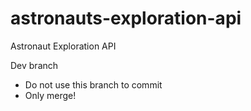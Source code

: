 # astronauts-exploration-api
Astronaut Exploration API

Dev branch
- Do not use this branch to commit
- Only merge!
